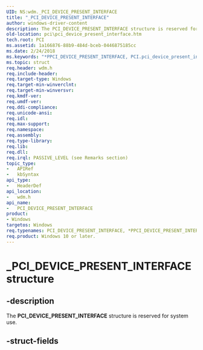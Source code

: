 ```yaml
---
UID: NS:wdm._PCI_DEVICE_PRESENT_INTERFACE
title: "_PCI_DEVICE_PRESENT_INTERFACE"
author: windows-driver-content
description: The PCI_DEVICE_PRESENT_INTERFACE structure is reserved for system use.
old-location: pci\pci_device_present_interface.htm
tech.root: PCI
ms.assetid: 1a166876-88b9-484d-bceb-0446875185cc
ms.date: 2/24/2018
ms.keywords: "*PPCI_DEVICE_PRESENT_INTERFACE, PCI.pci_device_present_interface, PCI_DEVICE_PRESENT_INTERFACE, PCI_DEVICE_PRESENT_INTERFACE structure [Buses], _PCI_DEVICE_PRESENT_INTERFACE, wdm/"
ms.topic: struct
req.header: wdm.h
req.include-header:
req.target-type: Windows
req.target-min-winverclnt:
req.target-min-winversvr:
req.kmdf-ver:
req.umdf-ver:
req.ddi-compliance:
req.unicode-ansi:
req.idl:
req.max-support:
req.namespace:
req.assembly:
req.type-library:
req.lib:
req.dll:
req.irql: PASSIVE_LEVEL (see Remarks section)
topic_type:
-	APIRef
-	kbSyntax
api_type:
-	HeaderDef
api_location:
-	wdm.h
api_name:
-	PCI_DEVICE_PRESENT_INTERFACE
product:
- Windows
targetos: Windows
req.typenames: PCI_DEVICE_PRESENT_INTERFACE, *PPCI_DEVICE_PRESENT_INTERFACE
req.product: Windows 10 or later.
---
```


# _PCI_DEVICE_PRESENT_INTERFACE structure


## -description


The <b>PCI_DEVICE_PRESENT_INTERFACE</b> structure is reserved for system use.


## -struct-fields

